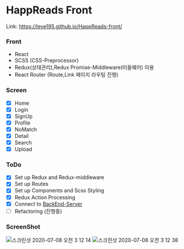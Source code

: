 # HappReads Front

Link: https://leye195.github.io/HappReads-front/

### Front

- React
- SCSS (CSS-Preprocessor)
- Redux(상태관리),Redux Promise-Middleware(미들웨어) 이용
- React Router (Route,Link 페이지 라우팅 진행)

### Screen

- [x] Home
- [x] Login
- [x] SignUp
- [x] Profile
- [x] NoMatch
- [x] Detail
- [x] Search
- [x] Upload

### ToDo

- [x] Set up Redux and Redux-middleware
- [x] Set up Routes
- [x] Set up Components and Scss Styling
- [x] Redux Action Processing
- [x] Connect to [BackEnd-Server](https://github.com/leye195/HappReads-Back)
- [ ] Refactoring (진행중)

### ScreenShot

<img src="https://user-images.githubusercontent.com/30601503/86824678-6e514200-c0c9-11ea-8d3d-895b420605ab.png" alt="스크린샷 2020-07-08 오전 3 12 14"/>
<img src="https://user-images.githubusercontent.com/30601503/86824691-7315f600-c0c9-11ea-8b4d-53939ff40d86.png" alt="스크린샷 2020-07-08 오전 3 12 38"/>
